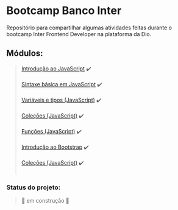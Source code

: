 # Bootcamp Banco Inter
Repositório para compartilhar algumas atividades feitas durante o bootcamp  Inter Frontend Developer na plataforma da Dio.
## Módulos:
> [Introdução ao JavaScript](https://github.com/ronaldbarbosa/bootcamp-banco-inter/tree/main/introducao-ao-javascript) :heavy_check_mark: <br><br>
> [Sintaxe básica em JavaScript](https://github.com/ronaldbarbosa/bootcamp-banco-inter/tree/main/sinxate-basica-em-javascript) :heavy_check_mark: <br><br>
> [Variáveis e tipos (JavaScript)](https://github.com/ronaldbarbosa/bootcamp-banco-inter/tree/main/variaveis-e-tipos) :heavy_check_mark: <br><br>
> [Coleções (JavaScript)](https://github.com/ronaldbarbosa/bootcamp-banco-inter/tree/main/colecoes) :heavy_check_mark: <br><br>
> [Funções (JavaScript)](https://github.com/ronaldbarbosa/bootcamp-banco-inter/tree/main/funcoes) :heavy_check_mark: <br><br>
> [Introdução ao Bootstrap](https://github.com/ronaldbarbosa/bootcamp-banco-inter/tree/main/introducao-ao-bootstrap) :heavy_check_mark: <br><br>
> [Coleções (JavaScript)](https://github.com/ronaldbarbosa/bootcamp-banco-inter/tree/main/colecoes) :heavy_check_mark: <br><br>
### Status do projeto: 
> 🚧 em construção 🚧
